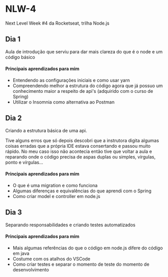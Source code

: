 # NLW-4
Next Level Week #4 da Rocketseat, trilha Node.js

## Dia 1
Aula de introdução que serviu para dar mais clareza do que é o node e um código básico

#### Principais aprendizados para mim
 - Entendendo as configurações iniciais e como usar yarn
 - Compreendendo melhor a estrutura do código agora que já possuo um conhecimento maior a respeito de api's (adquirido com o curso de Spring)
 - Utilizar o Insomnia como alternativa ao Postman


## Dia 2
Criando a estrutura básica de uma api.

Tive alguns erros que só depois descobri que a instrutora digita algumas coisas erradas que a própria IDE estava consertando e passou muito rápido. No meu caso isso não acontecia então tive que voltar a aula e reparando onde o código precisa de aspas duplas ou simples, vírgulas, ponto e vírgulas... 

#### Principais aprendizados para mim
 - O que é uma migration e como funciona
 - Algumas diferenças e equivalências do que aprendi com o Spring
 - Como criar model e controller em node.js


## Dia 3
Separando responsabilidades e criando testes automatizados

#### Principais aprendizados para mim
 - Mais algumas referências do que o código em node.js difere do código em java
 - Costume com os atalhos do VSCode
 - Como criar testes e separar o momento de teste do momento de desenvolvimento
